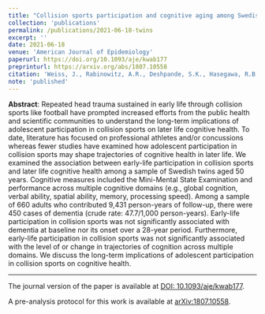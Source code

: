 ```yaml
---
title: "Collision sports participation and cognitive aging among Swedish twins"
collection: 'publications'
permalink: /publications/2021-06-18-twins
excerpt: ''
date: 2021-06-18
venue: 'American Journal of Epidemiology'
paperurl: https://doi.org/10.1093/aje/kwab177
preprinturl: https://arxiv.org/abs/1807.10558
citation: 'Weiss, J., Rabinowitz, A.R., Deshpande, S.K., Hasegawa, R.B., and Small, D.S. (2021). &quot;Participation in collision sports and cognitive aging among Swedish Twins.&quot; <i>American Journal of Epidemiology</i>. 190(12):2604--2611.'
note: 'published'
---
```


<b>Abstract</b>:
Repeated head trauma sustained in early life through collision sports like football have prompted increased efforts from the public health and scientific communities to understand the long-term implications of adolescent participation in collision sports on later life cognitive health. 
To date, literature has focused on professional athletes and/or concussions whereas fewer studies have examined how adolescent participation in collision sports may shape trajectories of cognitive health in later life. 
We examined the association between early-life participation in collision sports and later life cognitive health among a sample of Swedish twins aged 50 years. 
Cognitive measures included the Mini-Mental State Examination and performance across multiple cognitive domains (e.g., global cognition, verbal ability, spatial ability, memory, processing speed). 
Among a sample of 660 adults who contributed 9,431 person-years of follow-up, there were 450 cases of dementia (crude rate: 47.7/1,000 person-years). 
Early-life participation in collision sports was not significantly associated with dementia at baseline nor its onset over a 28-year period. 
Furthermore, early-life participation in collision sports was not significantly associated with the level of or change in trajectories of cognition across multiple domains. 
We discuss the long-term implications of adolescent participation in collision sports on cognitive health.

---

The journal version of the paper is available at [DOI: 10.1093/aje/kwab177](https://doi.org/10.1093/aje/kwab177).

A pre-analysis protocol for this work is available at [arXiv:1807.10558](https://arxiv.org/abs/1807.10558).

